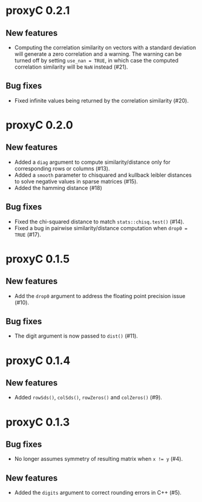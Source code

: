 # proxyC 0.2.1

## New features
- Computing the correlation similarity on vectors with a standard deviation will 
  generate a zero correlation and a warning. The warning can be turned off by 
  setting `use_nan = TRUE`, in which case the computed correlation similarity 
  will be `NaN` instead (#21).

## Bug fixes
- Fixed infinite values being returned by the correlation similarity (#20).

# proxyC 0.2.0

## New features
- Added a `diag` argument to compute similarity/distance only for corresponding 
  rows or columns (#13).
- Added a `smooth` parameter to chisquared and kullback leibler distances to 
  solve negative values in sparse matrices (#15).
- Added the hamming distance (#18)

## Bug fixes
- Fixed the chi-squared distance to match `stats::chisq.test()` (#14).
- Fixed a bug in pairwise similarity/distance computation when `drop0 = TRUE` 
  (#17).


# proxyC 0.1.5

## New features

- Add the `drop0` argument to address the floating point precision issue (#10).

## Bug fixes

- The digit argument is now passed to `dist()` (#11).


# proxyC 0.1.4

## New features

- Added `rowSds()`, `colSds()`, `rowZeros()` and `colZeros()` (#9).


# proxyC 0.1.3

## Bug fixes

- No longer assumes symmetry of resulting matrix when `x != y` (#4).

## New features

- Added the `digits` argument to correct rounding errors in C++ (#5).
